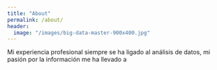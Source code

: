 ```yaml
---
title: "About"
permalink: /about/
header:
  image: "/images/big-data-master-900x400.jpg"
---
```


Mi experiencia profesional siempre se ha ligado al análisis de datos, mi pasión por la información me ha llevado a 
